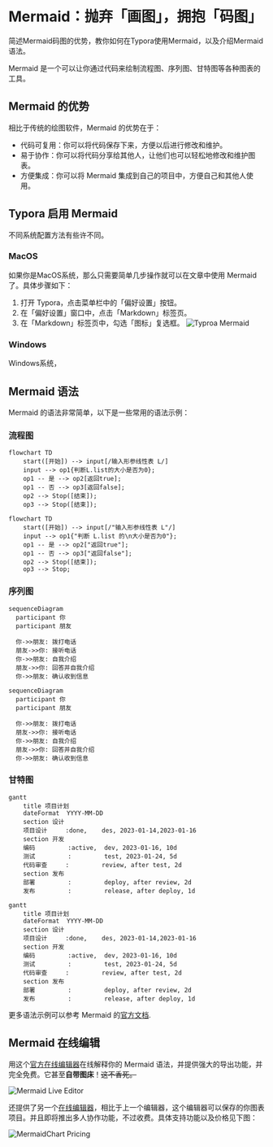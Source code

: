 # Mermaid：抛弃「画图」，拥抱「码图」

简述Mermaid码图的优势，教你如何在Typora使用Mermaid，以及介绍Mermaid语法。

Mermaid 是一个可以让你通过代码来绘制流程图、序列图、甘特图等各种图表的工具。

## Mermaid 的优势

相比于传统的绘图软件，Mermaid 的优势在于：

- 代码可复用：你可以将代码保存下来，方便以后进行修改和维护。
- 易于协作：你可以将代码分享给其他人，让他们也可以轻松地修改和维护图表。
- 方便集成：你可以将 Mermaid 集成到自己的项目中，方便自己和其他人使用。

## Typora 启用 Mermaid

不同系统配置方法有些许不同。

### MacOS

如果你是MacOS系统，那么只需要简单几步操作就可以在文章中使用 Mermaid 了。具体步骤如下：

1. 打开 Typora，点击菜单栏中的「偏好设置」按钮。
2. 在「偏好设置」窗口中，点击「Markdown」标签页。
3. 在「Markdown」标签页中，勾选「图标」复选框。
   ![Typroa Mermaid](https://s2.loli.net/2023/04/07/FKcixunLrZSYVa4.png)

### Windows

Windows系统，



## Mermaid 语法

Mermaid 的语法非常简单，以下是一些常用的语法示例：

### 流程图

```
flowchart TD
    start([开始]) --> input[/输入形参线性表 L/]
    input --> op1{判断L.list的大小是否为0};
    op1 -- 是 --> op2[返回true];
    op1 -- 否 --> op3[返回false];
    op2 --> Stop([结束]);
    op3 --> Stop([结束]);
```

```mermaid
flowchart TD
    start([开始]) --> input[/"输入形参线性表 L"/]
    input --> op1{"判断 L.list 的\n大小是否为0"};
    op1 -- 是 --> op2["返回true"];
    op1 -- 否 --> op3["返回false"];
    op2 --> Stop([结束]);
    op3 --> Stop;
```

### 序列图

```
sequenceDiagram
  participant 你
  participant 朋友

  你->>朋友: 拨打电话
  朋友->>你: 接听电话
  你->>朋友: 自我介绍
  朋友->>你: 回答并自我介绍
  你->>朋友: 确认收到信息
```



```mermaid
sequenceDiagram
  participant 你
  participant 朋友

  你->>朋友: 拨打电话
  朋友->>你: 接听电话
  你->>朋友: 自我介绍
  朋友->>你: 回答并自我介绍
  你->>朋友: 确认收到信息
```

### 甘特图

```
gantt
    title 项目计划
    dateFormat  YYYY-MM-DD
    section 设计
    项目设计     :done,    des, 2023-01-14,2023-01-16
    section 开发
    编码         :active,  dev, 2023-01-16, 10d
    测试         :         test, 2023-01-24, 5d
    代码审查     :         review, after test, 2d
    section 发布
    部署         :         deploy, after review, 2d
    发布         :         release, after deploy, 1d
```

```mermaid
gantt
    title 项目计划
    dateFormat  YYYY-MM-DD
    section 设计
    项目设计     :done,    des, 2023-01-14,2023-01-16
    section 开发
    编码         :active,  dev, 2023-01-16, 10d
    测试         :         test, 2023-01-24, 5d
    代码审查     :         review, after test, 2d
    section 发布
    部署         :         deploy, after review, 2d
    发布         :         release, after deploy, 1d
```

更多语法示例可以参考 Mermaid 的[官方文档](https://mermaid-js.github.io/mermaid/#/).



## Mermaid 在线编辑

用这个[官方在线编辑器](https://mermaid.live/edit)在线解释你的 Mermaid 语法，并提供强大的导出功能，并完全免费。它甚至**自带图床**！~~这不香死。~~

![Mermaid Live Editor](https://s2.loli.net/2023/04/07/A7P9GRmLD4nlq5d.png)

还提供了另一个[在线编辑器](https://www.mermaidchart.com/)，相比于上一个编辑器，这个编辑器可以保存的你图表项目。并且即将推出多人协作功能，不过收费。具体支持功能以及价格见下图：

![MermaidChart Pricing](https://s2.loli.net/2023/04/07/qzYdCI4875vZJyg.png)